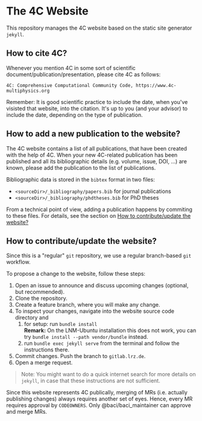 # The 4C Website

This repository manages the 4C website based on the static site generator `jekyll`.

## How to cite 4C?

Whenever you mention 4C in some sort of scientific document/publication/presentation, please cite 4C as follows:

```
4C: Comprehensive Computational Community Code, https://www.4c-multiphysics.org
```

Remember: It is good scientific practice to include the date, when you've visisted that website, into the citation. It's up to you (and your advisor) to include the date, depending on the type of publication.

## How to add a new publication to the website?

The 4C website contains a list of all publications, that have been created with the help of 4C. When your new 4C-related publication has been published and all its bibliographic details (e.g. volume, issue, DOI, ...) are known, please add the publication to the list of publications.

Bibliographic data is stored in the `bibtex` format in two files:

- `<sourceDir>/_bibliography/papers.bib` for journal publications
- `<sourceDir>/_bibliography/phdtheses.bib` for PhD theses

From a technical point of view, adding a publication happens by commiting to these files. For details, see the section on [How to contribute/update the website?](#How-to-contribute-update-the-website)

## How to contribute/update the website?

Since this is a "regular" `git` repository,
we use a regular branch-based `git` workflow.

To propose a change to the website, follow these steps:

1. Open an issue to announce and discuss upcoming changes (optional, but recommended).
1. Clone the repository.
1. Create a feature branch, where you will make any change.
1. To inspect your changes, navigate into the website source code directory and
    1. for setup: run `bundle install`  
    **Remark:** On the LNM-Ubuntu installation this does not work, you can try `bundle install --path vendor/bundle` instead.
    1. run `bundle exec jekyll serve` from the terminal and follow the instructions there.
1. Commit changes. Push the branch to `gitlab.lrz.de`.
1. Open a merge request.

> Note: You might want to do a quick internet search for more details on `jekyll`, in case that these instructions are not sufficient.

Since this website represents 4C publically,
merging of MRs (i.e. actually publishing changes) always requires another set of eyes. Hence, every MR requires approval by `CODEOWNERS`. Only @baci/baci_maintainer can approve and merge MRs.
